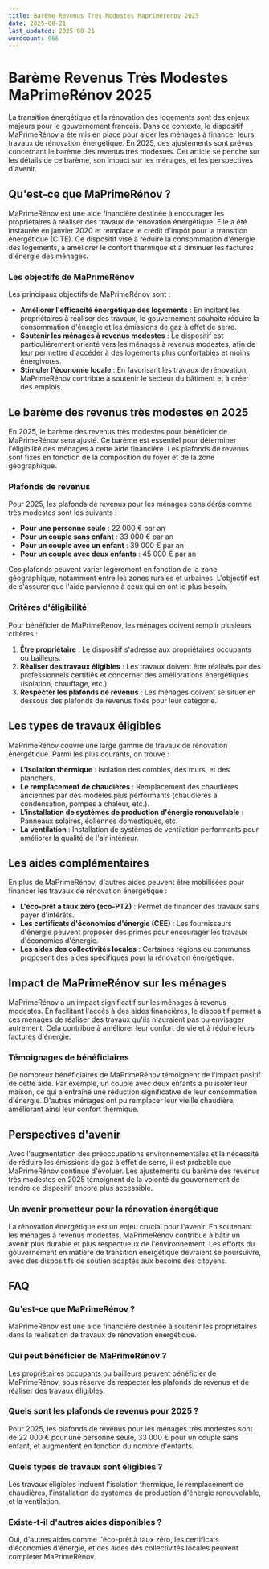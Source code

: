 ```yaml
---
title: Barème Revenus Très Modestes Maprimerenov 2025
date: 2025-08-21
last_updated: 2025-08-21
wordcount: 966
---
```


# Barème Revenus Très Modestes MaPrimeRénov 2025

La transition énergétique et la rénovation des logements sont des enjeux majeurs pour le gouvernement français. Dans ce contexte, le dispositif MaPrimeRénov a été mis en place pour aider les ménages à financer leurs travaux de rénovation énergétique. En 2025, des ajustements sont prévus concernant le barème des revenus très modestes. Cet article se penche sur les détails de ce barème, son impact sur les ménages, et les perspectives d'avenir.

## Qu'est-ce que MaPrimeRénov ?

MaPrimeRénov est une aide financière destinée à encourager les propriétaires à réaliser des travaux de rénovation énergétique. Elle a été instaurée en janvier 2020 et remplace le crédit d'impôt pour la transition énergétique (CITE). Ce dispositif vise à réduire la consommation d'énergie des logements, à améliorer le confort thermique et à diminuer les factures d'énergie des ménages.

### Les objectifs de MaPrimeRénov

Les principaux objectifs de MaPrimeRénov sont :

- **Améliorer l'efficacité énergétique des logements** : En incitant les propriétaires à réaliser des travaux, le gouvernement souhaite réduire la consommation d'énergie et les émissions de gaz à effet de serre.
- **Soutenir les ménages à revenus modestes** : Le dispositif est particulièrement orienté vers les ménages à revenus modestes, afin de leur permettre d'accéder à des logements plus confortables et moins énergivores.
- **Stimuler l'économie locale** : En favorisant les travaux de rénovation, MaPrimeRénov contribue à soutenir le secteur du bâtiment et à créer des emplois.

## Le barème des revenus très modestes en 2025

En 2025, le barème des revenus très modestes pour bénéficier de MaPrimeRénov sera ajusté. Ce barème est essentiel pour déterminer l'éligibilité des ménages à cette aide financière. Les plafonds de revenus sont fixés en fonction de la composition du foyer et de la zone géographique.

### Plafonds de revenus

Pour 2025, les plafonds de revenus pour les ménages considérés comme très modestes sont les suivants :

- **Pour une personne seule** : 22 000 € par an
- **Pour un couple sans enfant** : 33 000 € par an
- **Pour un couple avec un enfant** : 39 000 € par an
- **Pour un couple avec deux enfants** : 45 000 € par an

Ces plafonds peuvent varier légèrement en fonction de la zone géographique, notamment entre les zones rurales et urbaines. L'objectif est de s'assurer que l'aide parvienne à ceux qui en ont le plus besoin.

### Critères d'éligibilité

Pour bénéficier de MaPrimeRénov, les ménages doivent remplir plusieurs critères :

1. **Être propriétaire** : Le dispositif s'adresse aux propriétaires occupants ou bailleurs.
2. **Réaliser des travaux éligibles** : Les travaux doivent être réalisés par des professionnels certifiés et concerner des améliorations énergétiques (isolation, chauffage, etc.).
3. **Respecter les plafonds de revenus** : Les ménages doivent se situer en dessous des plafonds de revenus fixés pour leur catégorie.

## Les types de travaux éligibles

MaPrimeRénov couvre une large gamme de travaux de rénovation énergétique. Parmi les plus courants, on trouve :

- **L'isolation thermique** : Isolation des combles, des murs, et des planchers.
- **Le remplacement de chaudières** : Remplacement des chaudières anciennes par des modèles plus performants (chaudières à condensation, pompes à chaleur, etc.).
- **L'installation de systèmes de production d'énergie renouvelable** : Panneaux solaires, éoliennes domestiques, etc.
- **La ventilation** : Installation de systèmes de ventilation performants pour améliorer la qualité de l'air intérieur.

## Les aides complémentaires

En plus de MaPrimeRénov, d'autres aides peuvent être mobilisées pour financer les travaux de rénovation énergétique :

- **L'éco-prêt à taux zéro (éco-PTZ)** : Permet de financer des travaux sans payer d'intérêts.
- **Les certificats d'économies d'énergie (CEE)** : Les fournisseurs d'énergie peuvent proposer des primes pour encourager les travaux d'économies d'énergie.
- **Les aides des collectivités locales** : Certaines régions ou communes proposent des aides spécifiques pour la rénovation énergétique.

## Impact de MaPrimeRénov sur les ménages

MaPrimeRénov a un impact significatif sur les ménages à revenus modestes. En facilitant l'accès à des aides financières, le dispositif permet à ces ménages de réaliser des travaux qu'ils n'auraient pas pu envisager autrement. Cela contribue à améliorer leur confort de vie et à réduire leurs factures d'énergie.

### Témoignages de bénéficiaires

De nombreux bénéficiaires de MaPrimeRénov témoignent de l'impact positif de cette aide. Par exemple, un couple avec deux enfants a pu isoler leur maison, ce qui a entraîné une réduction significative de leur consommation d'énergie. D'autres ménages ont pu remplacer leur vieille chaudière, améliorant ainsi leur confort thermique.

## Perspectives d'avenir

Avec l'augmentation des préoccupations environnementales et la nécessité de réduire les émissions de gaz à effet de serre, il est probable que MaPrimeRénov continue d'évoluer. Les ajustements du barème des revenus très modestes en 2025 témoignent de la volonté du gouvernement de rendre ce dispositif encore plus accessible.

### Un avenir prometteur pour la rénovation énergétique

La rénovation énergétique est un enjeu crucial pour l'avenir. En soutenant les ménages à revenus modestes, MaPrimeRénov contribue à bâtir un avenir plus durable et plus respectueux de l'environnement. Les efforts du gouvernement en matière de transition énergétique devraient se poursuivre, avec des dispositifs de soutien adaptés aux besoins des citoyens.

## FAQ

### Qu'est-ce que MaPrimeRénov ?

MaPrimeRénov est une aide financière destinée à soutenir les propriétaires dans la réalisation de travaux de rénovation énergétique.

### Qui peut bénéficier de MaPrimeRénov ?

Les propriétaires occupants ou bailleurs peuvent bénéficier de MaPrimeRénov, sous réserve de respecter les plafonds de revenus et de réaliser des travaux éligibles.

### Quels sont les plafonds de revenus pour 2025 ?

Pour 2025, les plafonds de revenus pour les ménages très modestes sont de 22 000 € pour une personne seule, 33 000 € pour un couple sans enfant, et augmentent en fonction du nombre d'enfants.

### Quels types de travaux sont éligibles ?

Les travaux éligibles incluent l'isolation thermique, le remplacement de chaudières, l'installation de systèmes de production d'énergie renouvelable, et la ventilation.

### Existe-t-il d'autres aides disponibles ?

Oui, d'autres aides comme l'éco-prêt à taux zéro, les certificats d'économies d'énergie, et des aides des collectivités locales peuvent compléter MaPrimeRénov.